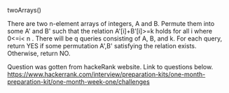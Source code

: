 twoArrays()

There are two n-element arrays of integers, A and B. Permute them into some A' and B' such that the relation A'[i]+B'[i]>=k  holds for all  i where 0<=i< n .
There will be q queries consisting of A, B, and k. For each query, return YES if some permutation A',B'  satisfying the relation exists. Otherwise, return NO.

Question was gotten from hackeRank website. Link to questions below.
https://www.hackerrank.com/interview/preparation-kits/one-month-preparation-kit/one-month-week-one/challenges